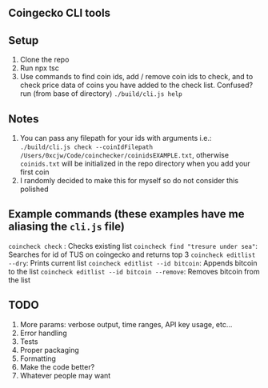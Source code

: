 ## Coingecko CLI tools

## Setup
1. Clone the repo
2. Run npx tsc
3. Use commands to find coin ids, add / remove coin ids to check, and to check price data of coins you have added to the check list. Confused? run (from base of directory) `./build/cli.js help`

## Notes
1. You can pass any filepath for your ids with arguments i.e.: `./build/cli.js check --coinIdFilepath /Users/0xcjw/Code/coinchecker/coinidsEXAMPLE.txt`, otherwise `coinids.txt` will be initialized in the repo directory when you add your first coin
2. I randomly decided to make this for myself so do not consider this polished

## Example commands (these examples have me aliasing the `cli.js` file)
`coincheck check` : Checks existing list
`coincheck find "tresure under sea"`: Searches for id of TUS on coingecko and returns top 3
`coincheck editlist --dry`: Prints current list
`coincheck editlist --id bitcoin`: Appends bitcoin to the list
`coincheck editlist --id bitcoin --remove`: Removes bitcoin from the list

## TODO
1. More params: verbose output, time ranges, API key usage, etc...
2. Error handling
3. Tests
4. Proper packaging
5. Formatting
6. Make the code better?
7. Whatever people may want
